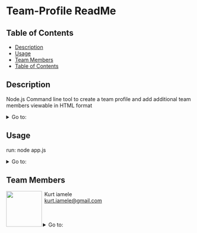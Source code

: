 # Team-Profile ReadMe

##  Table of Contents

* [Description](#description)
* [Usage](#usage)
* [Team Members](#team-members)
* [Table of Contents](#Table-of-Contents)

##  Description 

 Node.js Command line tool to create a team profile and add additional team members viewable in HTML format

<details>
<summary>Go to:</summary>

* [Description](#description)
* [Usage](#usage)
* [Team Members](#team-members)
* [Table of Contents](#Table-of-Contents)

</details>

</details>

##  Usage 

run: node app.js

<details>
<summary>Go to:</summary>


* [Description](#description)
* [Usage](#usage)
* [Team Members](#team-members)
* [Table of Contents](#Table-of-Contents)

</details>

<team>

## Team Members

<img align="left" src="https://avatars3.githubusercontent.com/u/62262420?v=4" width=96> &nbsp;Kurt iamele <br>&nbsp;<kurt.iamele@gmail.com><br>&nbsp;<null>

<br>

<details>
<summary>Go to:</summary>

* [Description](#description)
* [Usage](#usage)
* [Team Members](#team-members)
* [Table of Contents](#Table-of-Contents)

</details>


